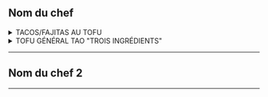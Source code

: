## Nom du chef

<details>
  <summary> TACOS/FAJITAS AU TOFU</summary>
  
**TEMPS ESTIMÉ**: 20 min.<br>
**QUALIFICATION**: :leaves: - Végétarienne<br>
**SOURCE**: Recette de Ricardo (simplifiée)

**INGRÉDIENTS**
- Un oignon
- Un bloc de tofu EXTRA ferme *
- Une canne de fèves noires
- Un gros pot de salsa
- Des épices à tacos ou de la poudre chili ou n’importe quel épice mexicaine
- Fromage râpé (tex mex est vraiment bon pour cette recette)
- Laitue, crème sure, salsa supplémentaire, lime, coriandre (tous facultatifs pour ajouter du goût au tacos en tant que toppings)


**INSTRUCTIONS**
- Faire revenir l’oignon coupé en petits cubes dans de l’huile.
- Ajouter le tofu préalablement râpé avec une râpe à fromage.
- Ajouter la canne de fèves noires et le pot de salsa.
- C’est fini, vous pouvez mettre le mélange dans un tortillas mou ou dur, avec le fromage râpé et les suggestions de toppings ci-haut


**NOTES DU CHEF**
- Ajouter champignons, poivrons rouges, oignons verts, au mélange de tofu pour plus de légumes
- *Le tofu ferme que j’utilise, et qui est le seul assez ferme selon moi, est le Unisoya, qui se trouve au IGA dans la section des fruits et légumes. Il est possible de faire la recette avec n’importe quel tofu ferme, c’est seulement la partie râpe à fromage qui va être retirée, et je propose de défaire le tofu avec vos mains directement.

<img src="/Fichiers_necessaires_au_fonctionnement_du_recueil/Recettes/Photos/tacos_fajitas_au_tofu.png" alt="text"/>



<details>
  <summary> Clique ici pour voir les astuces et les commentaires des autres chefs! </summary>


</details>

</details>


<details>
  <summary> TOFU GÉNÉRAL TAO "TROIS INGRÉDIENTS"</summary>
  
**TEMPS ESTIMÉ**: 20 min.<br>
**QUALIFICATION**: :leaves: - Végétarienne<br>
**SOURCE**: Recette de la cuisine de Jean-Philippe (implifiée)

**INGRÉDIENTS**
- Tofu extra ferme
- Fécule de maïs
- Nouilles de riz ou n’importe quelles nouilles asiatiques
- Oignons verts (c’est pour décorer mais ça ajoute vraiment du gout)


**SAUCE**
- Sauce soya
- Ketchup
- Sirop d’érable
- Eau avec un peu de sel (ou bouillon de poulet si vous êtes plus fancy que moi)
- Sriracha

**INSTRUCTIONS**
- PREMIÈRE ÉTAPE LE TOFU! Couper le tofu en cubes, puis recouvrir de beaucoup de fécule de maïs. Faire revenir le tofu dans beaucoup d’huile à feu moyen pendant tout le long de la préparation.
- Faire bouillir de l’eau pour les nouilles et les faire cuire selon le mode de préparation écrit sur l’emballage.
- Sauce HYPER facile. Dans un pot masson de taille normale, mettre 4 cuilleres à soupe de chaque : Sauce soya, ketchup, sirop d’érable («trois ingrédients»). Remplir le reste du pot avec de l’eau. Mettre de la sriracha au gout. - Quand le tofu est prêt, full croustillant, fermer le feu, PUIS ajouter la sauce. Laisser épaissir.
- C’est pret.



**NOTES DU CHEF**
- Pour ajouter des légumes au plat, je propose les légumes suivants en ordre du moins cher au plus cher : choux coupé en languettes minces, brocoli,  poivrons rouges coupés en languettes minces, bok choy. Juste à faire revenir l’un des quatre légumes dans une poêle pendant 2-3 minutes avec de l’huile, puis ajouter une demie tasse d’eau pour que ca ramolisse




<img src="/Fichiers_necessaires_au_fonctionnement_du_recueil/Recettes/Photos/tofu_general_tao_trois_ingredients.png" alt="text"/>
  

<details>
  <summary> Clique ici pour voir les astuces et les commentaires des autres chefs! </summary>


</details>

</details>



---

## Nom du chef 2


---
